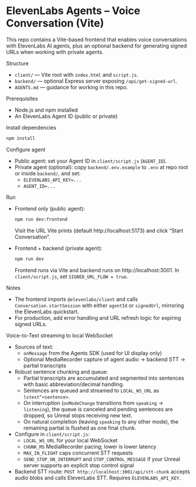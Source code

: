 # ElevenLabs Agents – Voice Conversation (Vite)

This repo contains a Vite-based frontend that enables voice conversations with ElevenLabs AI agents, plus an optional backend for generating signed URLs when working with private agents.

Structure
- `client/` — Vite root with `index.html` and `script.js`.
- `backend/` — optional Express server exposing `/api/get-signed-url`.
- `AGENTS.md` — guidance for working in this repo.

Prerequisites
- Node.js and npm installed
- An ElevenLabs Agent ID (public or private)

Install dependencies
```bash
npm install
```

Configure agent
- Public agent: set your Agent ID in `client/script.js` (`AGENT_ID`).
- Private agent (optional): copy `backend/.env.example` to `.env` at repo root or inside `backend/`, and set:
  - `ELEVENLABS_API_KEY=...`
  - `AGENT_ID=...`

Run
- Frontend only (public agent):
  ```bash
  npm run dev:frontend
  ```
  Visit the URL Vite prints (default http://localhost:5173) and click “Start Conversation”.

- Frontend + backend (private agent):
  ```bash
  npm run dev
  ```
  Frontend runs via Vite and backend runs on http://localhost:3001.
  In `client/script.js`, set `SIGNED_URL_FLOW = true`.

Notes
- The frontend imports `@elevenlabs/client` and calls `Conversation.startSession` with either `agentId` or `signedUrl`, mirroring the ElevenLabs quickstart.
- For production, add error handling and URL refresh logic for expiring signed URLs.

Voice-to-Text streaming to local WebSocket
- Sources of text:
  - `onMessage` from the Agents SDK (used for UI display only)
  - Optional MediaRecorder capture of agent audio -> backend STT -> partial transcripts
- Robust sentence chunking and queue:
  - Partial transcripts are accumulated and segmented into sentences with basic abbreviation/decimal handling.
  - Sentences are queued and streamed to `LOCAL_WS_URL` as `lstext^<sentence>`.
  - On interruption (`onModeChange` transitions from `speaking` -> `listening`), the queue is canceled and pending sentences are dropped, so Unreal stops receiving new text.
  - On natural completion (leaving `speaking` to any other mode), the remaining partial is flushed as one final chunk.
- Configure in `client/script.js`:
  - `LOCAL_WS_URL` for your local WebSocket
  - `CHUNK_MS` MediaRecorder pacing; lower is lower latency
  - `MAX_IN_FLIGHT` caps concurrent STT requests
  - `SEND_STOP_ON_INTERRUPT` and `STOP_CONTROL_MESSAGE` if your Unreal server supports an explicit stop control signal
- Backend STT route: `POST http://localhost:3001/api/stt-chunk` accepts audio blobs and calls ElevenLabs STT. Requires `ELEVENLABS_API_KEY`.
